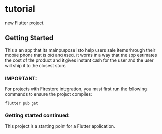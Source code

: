 # tutorial

new Flutter project.

## Getting Started

This a an app that its mainpurpose isto help users sale items through their mobile phone that is old and used. It works in a way that the app estimates the cost of the product and it gives instant cash for the user and the user will ship it to the closest store.

### IMPORTANT:

For projects with Firestore integration, you must first run the following commands to ensure the project compiles:

```
flutter pub get

```

### Getting started continued:

This project is a starting point for a Flutter application.
